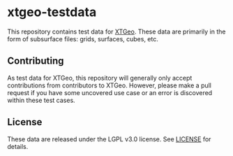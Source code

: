 # xtgeo-testdata

This repository contains test data for
[XTGeo](https://github.com/equinor/xtgeo). These data are primarily in the
form of subsurface files: grids, surfaces, cubes, etc.

## Contributing

As test data for XTGeo, this repository will generally only accept
contributions from contributors to XTGeo. However, please make a pull request
if you have some uncovered use case or an error is discovered within these
test cases.

## License

These data are released under the LGPL v3.0 license. See [LICENSE](LICENSE.md)
for details.
